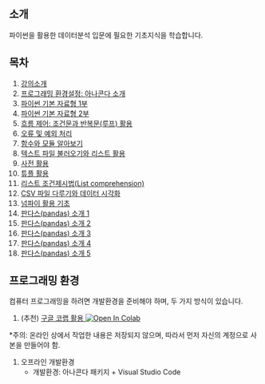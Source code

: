 ## 소개

파이썬을 활용한 데이터분석 입문에 필요한 기초지식을 학습합니다.

## 목차

1. [강의소개](./notes/GongSu01_Lecture_Intro.html)
1. [프로그래밍 환경설정: 아나콘다 소개](./notes/GongSu02_Anaconda_Installation.html)
1. [파이썬 기본 자료형 1부](./notes/GongSu03_Python_DataTypes_Part_1.html)
1. [파이썬 기본 자료형 2부](./notes/GongSu04_Python_DataTypes_Part_2.html)
1. [흐름 제어: 조건문과 반복문(루프) 활용](./notes/GongSu05_Flow_Control.html)
1. [오류 및 예외 처리](./notes/GongSu06_Errors_and_Exception_Handling.html)
1. [함수와 모듈 알아보기](./notes/GongSu07_Funcions_and_Modules.html)
1. [텍스트 파일 불러오기와 리스트 활용](./notes/GongSu08_Files_and_Lists.html)
1. [사전 활용](./notes/GongSu09_Dictionary.html)
1. [튜플 활용](./notes/GongSu10_Tuples.html)
1. [리스트 조건제시법(List comprehension)](./notes/GongSu11_List_Comprehension.html)
1. [CSV 파일 다루기와 데이터 시각화](./notes/GongSu12_CSV_File_Data_Visualization.html)
1. [넘파이 활용 기초](./notes/GongSu14_Numpy_Basic_Applications_1.html)
1. [판다스(pandas) 소개 1](./notes/GongSu15-Pandas-tutorial-01.html)
1. [판다스(pandas) 소개 2](./notes/GongSu16-Pandas-tutorial-02.html)
1. [판다스(pandas) 소개 3](./notes/GongSu17-Pandas-tutorial-03.html)
1. [판다스(pandas) 소개 4](./notes/GongSu18-Pandas-tutorial-04.html)
1. [판다스(pandas) 소개 5](./notes/GongSu19-Pandas-tutorial-05.html)

## 프로그래밍 환경

컴퓨터 프로그래밍을 하려면 개발환경을 준비해야 하며, 두 가지 방식이 있습니다.

1. (추천) [구글 코랩 활용 ](https://colab.research.google.com/github/liganega/Gongsu-DataSci/blob/master/notes/)
<a href="https://colab.research.google.com/github/liganega/Gongsu-DataSci/blob/master/notes/"><img src="https://colab.research.google.com/assets/colab-badge.svg" alt="Open In Colab"/></a>

*주의: 온라인 상에서 작업한 내용은 저장되지 않으며, 따라서 먼저 자신의 계정으로 사본을 만들어야 함.

1. 오프라인 개발환경
    * 개발환경: 아나콘다 패키지 + Visual Studio Code
    
